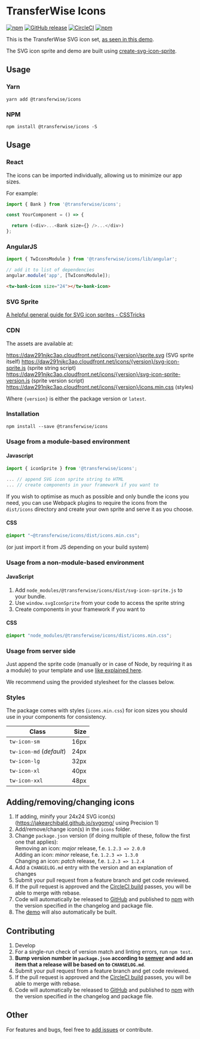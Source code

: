 # TransferWise Icons

[![npm](https://img.shields.io/npm/v/@transferwise/icons.svg)](https://www.npmjs.com/package/@transferwise/icons)
[![GitHub release](https://img.shields.io/github/release/transferwise/icons.svg)](https://github.com/transferwise/icons/releases)
[![CircleCI](https://img.shields.io/circleci/project/github/transferwise/icons/master.svg)](https://circleci.com/gh/transferwise/icons)
[![npm](https://img.shields.io/npm/l/icons.svg)](https://github.com/transferwise/icons/blob/master/LICENSE)

This is the TransferWise SVG icon set, [as seen in this demo](https://transferwise.github.io/icons).

The SVG icon sprite and demo are built using [create-svg-icon-sprite](https://github.com/transferwise/create-svg-icon-sprite).

## Usage

### Yarn

```shell script
yarn add @transferwise/icons
```

### NPM

```shell script
npm install @transferwise/icons -S
```

## Usage

### React

The icons can be imported individually, allowing us to minimize our app sizes.

For example:
```js
import { Bank } from '@transferwise/icons';

const YourComponent = () => {

  return (<div>...<Bank size={} />...</div>)
};
```

### AngularJS

```js
import { TwIconsModule } from '@transferwise/icons/lib/angular';

// add it to list of dependencies
angular.module('app', [TwIconsModule]);
```

```html
<tw-bank-icon size="24"></tw-bank-icon>
```

### SVG Sprite

[A helpful general guide for SVG icon sprites - CSSTricks](https://css-tricks.com/svg-sprites-use-better-icon-fonts/)

### CDN

The assets are available at:

<https://daw291njkc3ao.cloudfront.net/icons/{version}/sprite.svg> (SVG sprite itself)
<https://daw291njkc3ao.cloudfront.net/icons/{version}/svg-icon-sprite.js> (sprite string script)
<https://daw291njkc3ao.cloudfront.net/icons/{version}/svg-icon-sprite-version.js> (sprite version script)
<https://daw291njkc3ao.cloudfront.net/icons/{version}/icons.min.css> (styles)

Where `{version}` is either the package version or `latest`.

### Installation

`npm install --save @transferwise/icons`

### Usage from a module-based environment

#### Javascript

```js
import { iconSprite } from '@transferwise/icons';

... // append SVG icon sprite string to HTML
... // create components in your framework if you want to
```

If you wish to optimise as much as possible and only bundle the icons you need,
you can use Webpack plugins to require the icons from the `dist/icons` directory
and create your own sprite and serve it as you choose.

#### CSS
```css
@import "~@transferwise/icons/dist/icons.min.css";
```
(or just import it from JS depending on your build system)

### Usage from a non-module-based environment

#### JavaScript

1. Add `node_modules/@transferwise/icons/dist/svg-icon-sprite.js` to your bundle.
1. Use `window.svgIconSprite` from your code to access the sprite string
1. Create components in your framework if you want to

#### CSS
```css
@import "node_modules/@transferwise/icons/dist/icons.min.css";
```

### Usage from server side

Just append the sprite code (manually or in case of Node, by requiring it as a module) to your template
and use [like explained here](https://css-tricks.com/svg-sprites-use-better-icon-fonts/#article-header-id-2).

We recommend using the provided stylesheet for the classes below.

### Styles

The package comes with styles (`icons.min.css`) for icon sizes you should use
in your components for consistency.

| Class                    | Size |
|--------------------------|-----:|
| `tw-icon-sm`             | 16px |
| `tw-icon-md` (_default_) | 24px |
| `tw-icon-lg`             | 32px |
| `tw-icon-xl`             | 40px |
| `tw-icon-xxl`            | 48px |

## Adding/removing/changing icons

1. If adding, minify your 24x24 SVG icon(s) (https://jakearchibald.github.io/svgomg/ using Precision 1)
1. Add/remove/change icon(s) in the `icons` folder.
1. Change `package.json` version (if doing multiple of these, follow the first one that applies):  
Removing an icon: _major_ release, f.e. `1.2.3 => 2.0.0`  
Adding an icon: _minor_ release, f.e. `1.2.3 => 1.3.0`  
Changing an icon: _patch_ release, f.e. `1.2.3 => 1.2.4`
1. Add a `CHANGELOG.md` entry with the version and an explanation of changes
1. Submit your pull request from a feature branch and get code reviewed.
1. If the pull request is approved and the [CircleCI build](https://circleci.com/gh/transferwise/icons) passes, you will be able to merge with rebase.
1. Code will automatically be released to [GitHub](https://github.com/transferwise/icons/releases) and published to [npm](https://www.npmjs.com/package/@transferwise/icons) with the version specified in the changelog and package file.
1. The [demo](https://transferwise.github.io/icons) will also automatically be built.

## Contributing

1. Develop
1. For a single-run check of version match and linting errors, run `npm test`.
1. **Bump version number in `package.json` according to [semver](http://semver.org/) and add an item that a release will be based on to `CHANGELOG.md`**.
1. Submit your pull request from a feature branch and get code reviewed.
1. If the pull request is approved and the [CircleCI build](https://circleci.com/gh/transferwise/icons) passes, you will be able to merge with rebase.
1. Code will automatically be released to [GitHub](https://github.com/transferwise/icons/releases) and published to [npm](https://www.npmjs.com/package/@transferwise/icons) with the version specified in the changelog and package file.

## Other

For features and bugs, feel free to [add issues](https://github.com/transferwise/icons/issues) or contribute.
